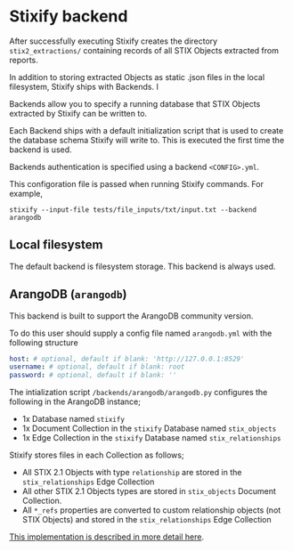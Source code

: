 # Stixify backend

After successfully executing Stixify creates the directory `stix2_extractions/` containing records of all STIX Objects extracted from reports.

In addition to storing extracted Objects as static .json files in the local filesystem, Stixify ships with Backends. I

Backends allow you to specify a running database that STIX Objects extracted by Stixify can be written to.

Each Backend ships with a default initialization script that is used to create the database schema Stixify will write to. This is executed the first time the backend is used.

Backends authentication is specified using a backend `<CONFIG>.yml`.

This configoration file is passed when running Stixify commands. For example, 

```shell
stixify --input-file tests/file_inputs/txt/input.txt --backend arangodb
```

## Local filesystem

The default backend is filesystem storage. This backend is always used.

## ArangoDB (`arangodb`)

This backend is built to support the ArangoDB community version.

To do this user should supply a config file named `arangodb.yml` with the following structure

```yml
host: # optional, default if blank: 'http://127.0.0.1:8529'
username: # optional, default if blank: root
password: # optional, default if blank: ''
```

The intialization script `/backends/arangodb/arangodb.py` configures the following in the ArangoDB instance;

* 1x Database named `stixify`
* 1x Document Collection in the `stixify` Database named `stix_objects`
* 1x Edge Collection in the `stixify` Database named `stix_relationships`

Stixify stores files in each Collection as follows;

* All STIX 2.1 Objects with type `relationship` are stored in the `stix_relationships` Edge Collection
* All other STIX 2.1 Objects types are stored in `stix_objects` Document Collection.
* All `*_refs` properties are converted to custom relationship objects (not STIX Objects) and stored  in the `stix_relationships` Edge Collection

[This implementation is described in more detail here](https://www.signalscorps.com/blog/2021/storing-stix-2_1-objects-database/).
